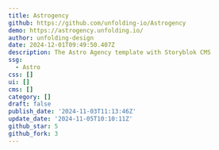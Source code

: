 ```yaml
---
title: Astrogency
github: https://github.com/unfolding-io/Astrogency
demo: https://astrogency.unfolding.io/
author: unfolding-design
date: 2024-12-01T09:49:50.407Z
description: The Astro Agency template with Storyblok CMS
ssg:
  - Astro
css: []
ui: []
cms: []
category: []
draft: false
publish_date: '2024-11-03T11:13:46Z'
update_date: '2024-11-05T10:10:11Z'
github_star: 5
github_fork: 3
---
```


